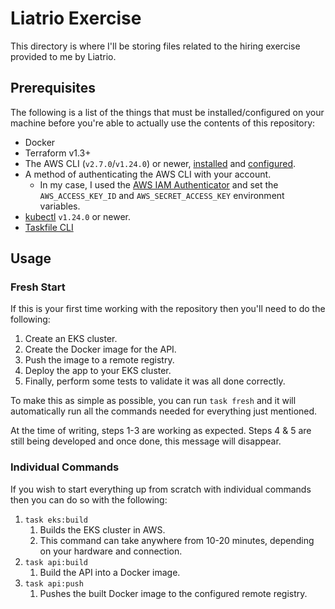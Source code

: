 # Liatrio Exercise

This directory is where I'll be storing files related to the hiring exercise provided to me by Liatrio.

## Prerequisites

The following is a list of the things that must be installed/configured on your machine before you're able to actually use the contents of this repository:

- Docker
- Terraform v1.3+
- The AWS CLI (`v2.7.0`/`v1.24.0`) or newer, [installed][2] and [configured][3].
- A method of authenticating the AWS CLI with your account.
  - In my case, I used the [AWS IAM Authenticator][4] and set the `AWS_ACCESS_KEY_ID` and `AWS_SECRET_ACCESS_KEY` environment variables.
- [kubectl][5] `v1.24.0` or newer.
- [Taskfile CLI][6]

## Usage

### Fresh Start

If this is your first time working with the repository then you'll need to do the following:

1. Create an EKS cluster.
2. Create the Docker image for the API.
3. Push the image to a remote registry.
4. Deploy the app to your EKS cluster.
5. Finally, perform some tests to validate it was all done correctly.

To make this as simple as possible, you can run `task fresh` and it will automatically run all the commands needed for everything just mentioned.

At the time of writing, steps 1-3 are working as expected. Steps 4 & 5 are still being developed and once done, this message will disappear.

### Individual Commands

If you wish to start everything up from scratch with individual commands then you can do so with the following:

1. `task eks:build`
   1. Builds the EKS cluster in AWS.
   2. This command can take anywhere from 10-20 minutes, depending on your hardware and connection.
2. `task api:build`
   1. Build the API into a Docker image.
3. `task api:push`
   1. Pushes the built Docker image to the configured remote registry.


[0]: https://taskfile.dev/installation
[1]: https://www.docker.com/products/docker-desktop
[2]: https://docs.aws.amazon.com/cli/latest/userguide/getting-started-install.html
[3]: https://docs.aws.amazon.com/cli/latest/userguide/cli-chap-configure.html
[4]: https://docs.aws.amazon.com/eks/latest/userguide/install-aws-iam-authenticator.html
[5]: https://kubernetes.io/docs/tasks/tools/
[6]: https://taskfile.dev
